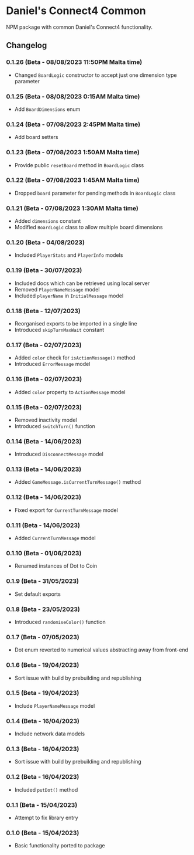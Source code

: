 # Daniel's Connect4 Common
NPM package with common Daniel's Connect4 functionality.

## Changelog
### 0.1.26 (Beta - 08/08/2023 11:50PM Malta time)
* Changed `BoardLogic` constructor to accept just one dimension type parameter

### 0.1.25 (Beta - 08/08/2023 0:15AM Malta time)
* Add `BoardDimensions` enum

### 0.1.24 (Beta - 07/08/2023 2:45PM Malta time)
* Add board setters

### 0.1.23 (Beta - 07/08/2023 1:50AM Malta time)
* Provide public `resetBoard` method in `BoardLogic` class

### 0.1.22 (Beta - 07/08/2023 1:45AM Malta time)
* Dropped `board` parameter for pending methods in `BoardLogic` class

### 0.1.21 (Beta - 07/08/2023 1:30AM Malta time)
* Added `dimensions` constant
* Modified `BoardLogic` class to allow multiple board dimensions

### 0.1.20 (Beta - 04/08/2023)
* Included `PlayerStats` and `PlayerInfo` models

### 0.1.19 (Beta - 30/07/2023)
* Included docs which can be retrieved using local server
* Removed `PlayerNameMessage` model
* Included `playerName` in `InitialMessage` model

### 0.1.18 (Beta - 12/07/2023)
* Reorganised exports to be imported in a single line
* Introduced `skipTurnMaxWait` constant

### 0.1.17 (Beta - 02/07/2023)
* Added ` color ` check for ` isActionMessage() ` method
* Introduced ` ErrorMessage ` model

### 0.1.16 (Beta - 02/07/2023)
* Added ` color ` property to ` ActionMessage ` model

### 0.1.15 (Beta - 02/07/2023)
* Removed inactivity model
* Introduced ` switchTurn() ` function

### 0.1.14 (Beta - 14/06/2023)
* Introduced ` DisconnectMessage ` model

### 0.1.13 (Beta - 14/06/2023)
* Added ` GameMessage.isCurrentTurnMessage() ` method

### 0.1.12 (Beta - 14/06/2023)
* Fixed export for ` CurrentTurnMessage ` model

### 0.1.11 (Beta - 14/06/2023)
* Added ` CurrentTurnMessage ` model

### 0.1.10 (Beta - 01/06/2023)
* Renamed instances of Dot to Coin

### 0.1.9 (Beta - 31/05/2023)
* Set default exports

### 0.1.8 (Beta - 23/05/2023)
* Introduced ` randomiseColor() ` function

### 0.1.7 (Beta - 07/05/2023)
* Dot enum reverted to numerical values abstracting away from front-end

### 0.1.6 (Beta - 19/04/2023)
* Sort issue with build by prebuilding and republishing

### 0.1.5 (Beta - 19/04/2023)
* Include ` PlayerNameMessage ` model

### 0.1.4 (Beta - 16/04/2023)
* Include network data models

### 0.1.3 (Beta - 16/04/2023)
* Sort issue with build by prebuilding and republishing

### 0.1.2 (Beta - 16/04/2023)
* Included ` putDot() ` method

### 0.1.1 (Beta - 15/04/2023)
* Attempt to fix library entry

### 0.1.0 (Beta - 15/04/2023)
* Basic functionality ported to package